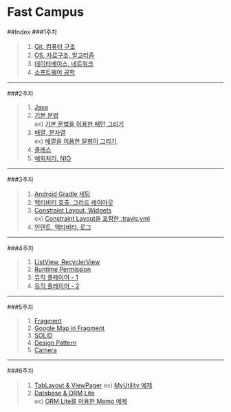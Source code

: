 # Fast Campus

##Index
###1주차
>1.  [Git, 컴퓨터 구조](https://github.com/Ekutz/Fast_Campus_JS/blob/master/170110/README.md)  
>2. [OS, 자료구조, 알고리즘](https://github.com/Ekutz/Fast_Campus_JS/blob/master/170111/README.md)  
>3. [데이터베이스, 네트워크](https://github.com/Ekutz/Fast_Campus_JS/blob/master/170112/README.md)  
>4. [소프트웨어 공학](https://github.com/Ekutz/Fast_Campus_JS/blob/master/170113/README.md)

---
###2주차
>1. [Java](https://github.com/Ekutz/Fast_Campus_JS/blob/master/170116/README.md)  
>2. [기본 문법](https://github.com/Ekutz/Fast_Campus_JS/blob/master/170117/README.md)  
> ex) [기본 문법을 이용한 패턴 그리기](https://github.com/Ekutz/Fast_Campus_JS/blob/master/170119_ex/README.md)
>3. [배열, 문자열](https://github.com/Ekutz/Fast_Campus_JS/blob/master/170118/README.md)  
> ex) [배열을 이용한 달팽이 그리기](https://github.com/Ekutz/Fast_Campus_JS/blob/master/170120_snail/README.md)
>4. [클래스](https://github.com/Ekutz/Fast_Campus_JS/blob/master/170119/README.md)
>5. [예외처리, NIO](https://github.com/Ekutz/Fast_Campus_JS/blob/master/170120/README.md)

--------
###3주차
>1. [Android Gradle 세팅](https://github.com/Ekutz/Fast_Campus_JS/blob/master/170123/README.md)
>2. [액티비티 호출, 그리드 레이아웃](https://github.com/Ekutz/Fast_Campus_JS/blob/master/170124/README.md)
>3. [Constraint Layout, Widgets](https://github.com/Ekutz/Fast_Campus_JS/blob/master/170125/README.md)  
>ex) [Constraint Layout을 포함한 .travis.yml](https://github.com/Ekutz/Fast_Campus_JS/blob/master/170126_travis/README.md)
>4. [인텐트, 액티비티, 로그](https://github.com/Ekutz/Fast_Campus_JS/blob/master/170126/README.md)

--------

###4주차
>1. [ListView, RecyclerView](https://github.com/Ekutz/Fast_Campus_JS/blob/master/170131/README.md)
>2. [Runtime Permission](https://github.com/Ekutz/Fast_Campus_JS/blob/master/170201/README.md)
>3. [뮤직 플레이어 - 1](https://github.com/Ekutz/Fast_Campus_JS/blob/master/170202_MusicPlayer_1/README.md)
>4. [뮤직 플레이어 - 2](https://github.com/Ekutz/Fast_Campus_JS/blob/master/170203_MusicPlayer_2/README.md)

---

###5주차
>1. [Fragment](https://github.com/Ekutz/Fast_Campus_JS/blob/master/170206/README.md)
>2. [Google Map in Fragment](https://github.com/Ekutz/Fast_Campus_JS/blob/master/170207/README.md)
>3. [SOLID](https://github.com/Ekutz/Fast_Campus_JS/blob/master/170208/README.md)
>4. [Design Pattern](https://github.com/Ekutz/Fast_Campus_JS/blob/master/170209/README.md)
>5. [Camera](https://github.com/Ekutz/Fast_Campus_JS/blob/master/170210/README.md)

---

###6주차
>1. [TabLayout & ViewPager](https://github.com/Ekutz/Fast_Campus_JS/blob/master/170213/README.md)
> ex) [MyUtility 예제](https://github.com/Ekutz/170214_MyUtility)
>2. [Database & ORM Lite](https://github.com/Ekutz/Fast_Campus_JS/blob/master/170215/README.md)  
> ex) [ORM Lite를 이용한 Memo 예제](https://github.com/Ekutz/170216_Memo)